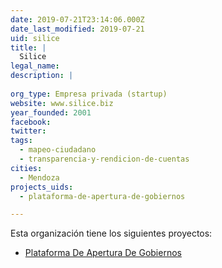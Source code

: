 ```yaml
---
date: 2019-07-21T23:14:06.000Z
date_last_modified: 2019-07-21
uid: silice
title: |
  Silice
legal_name: 
description: |
  
org_type: Empresa privada (startup)
website: www.silice.biz
year_founded: 2001
facebook: 
twitter: 
tags:
  - mapeo-ciudadano
  - transparencia-y-rendicion-de-cuentas
cities: 
  - Mendoza
projects_uids:
  - plataforma-de-apertura-de-gobiernos

---
```


Esta organización tiene los siguientes proyectos:

- [Plataforma De Apertura De Gobiernos](/proyectos/plataforma-de-apertura-de-gobiernos)
